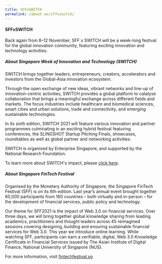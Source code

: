 ```yaml
---
title: SFFxSWITCH
permalink: /about-us/sffxswitch/
---
```


#### SFFxSWITCH
Back again from 8–12 November, SFF x SWITCH will be a week-long festival for the global innovation community, featuring exciting innovation and technology activities.

##### About Singapore Week of Innovation and Technology (SWITCH)
SWITCH brings together leaders, entrepreneurs, creators, accelerators and investors from the Global-Asia innovation ecosystem.

Through the open exchange of new ideas, vibrant networks and line-up of innovation-centric activities, SWITCH provides a global platform to catalyse collaboration that brings a meaningful exchange across different fields and markets. The focus industries include healthcare and biomedical sciences, smart cities and urban solutions, trade and connectivity, and emerging sustainable technologies.

In its sixth edition, SWITCH 2021 will feature various innovation and partner programmes culminating in an exciting hybrid festival featuring conferences, the SLINGSHOT Startup Pitching Finals, showcases, roundtables as well as global partner and networking activities.

SWITCH is organised by Enterprise Singapore, and supported by the National Research Foundation.

To learn more about SWITCH's impact, please [click here](/about-us/switch-2020).


##### About Singapore FinTech Festival
Organised by the Monetary Authority of Singapore, the Singapore FinTech Festival (SFF) is on its 6th edition. Last year’s annual event brought together 60,000 participants from 160 countries – both virtually and in-person – for the development of financial services, public policy and technology.

Our theme for SFF2021 is the impact of Web 3.0 on financial services. Over three days, we will bring together global knowledge sharing from leading academics, practitioners and thought leaders across 45 reimagined sessions covering designing, building and ensuring sustainable financial services for Web 3.0. This year we introduce online learning. While watching SFF, participants can earn a verifiable, digital, Web 3.0 Knowledge Certificate in Financial Services issued by The Asian Institute of Digital Finance, National University of Singapore (NUS).

For more information, visit [fintechfestival.sg](https://www.fintechfestival.sg)